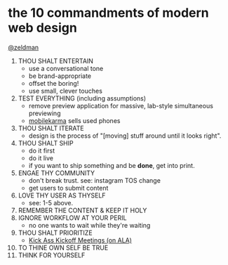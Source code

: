 # the 10 commandments of modern web design
[@zeldman](http://twitter.com/zeldman)

1. THOU SHALT ENTERTAIN
	* use a conversational tone
	* be brand-appropriate
	* offset the boring!
	* use small, clever touches
2. TEST EVERYTHING (including assumptions)
	* remove preview application for massive, lab-style simultaneous previewing
	* [mobilekarma](http://mobilekarma.com) sells used phones
3. THOU SHALT ITERATE
	*	design is the process of "[moving] stuff around until it looks right".
4. THOU SHALT SHIP
	* do it first
	* do it live
	* if you want to ship something and be **done**, get into print.
5. ENGAE THY COMMUNITY
	* don't break trust. see: instagram TOS change
	* get users to submit content
6. LOVE THY USER AS THYSELF
	* see: 1-5 above.
7. REMEMBER THE CONTENT & KEEP IT HOLY
8. IGNORE WORKFLOW AT YOUR PERIL
	* no one wants to wait while they're waiting
9. THOU SHALT PRIORITIZE
	* [Kick Ass Kickoff Meetings (on ALA)](http://alistapart.com/article/kick-ass-kickoff-meetings)
10. TO THINE OWN SELF BE TRUE
11. THINK FOR YOURSELF